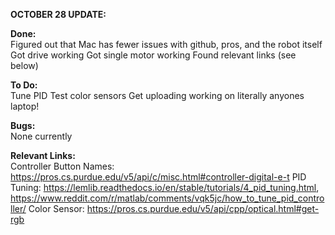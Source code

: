 **OCTOBER 28 UPDATE:**  

__Done:__  
Figured out that Mac has fewer issues with github, pros, and the robot itself
Got drive working
Got single motor working
Found relevant links (see below)

__To Do:__  
Tune PID
Test color sensors
Get uploading working on literally anyones laptop!

__Bugs:__  
None currently

__Relevant Links:__  
Controller Button Names: https://pros.cs.purdue.edu/v5/api/c/misc.html#controller-digital-e-t
PID Tuning: https://lemlib.readthedocs.io/en/stable/tutorials/4_pid_tuning.html, https://www.reddit.com/r/matlab/comments/vqk5jc/how_to_tune_pid_controller/
Color Sensor: https://pros.cs.purdue.edu/v5/api/cpp/optical.html#get-rgb